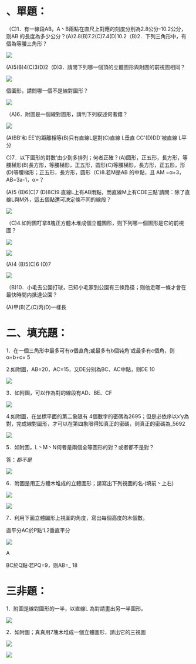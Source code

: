 # 、單題：

（C)1．有一線段AB，A丶B兩點在直尺上對應的刻度分别為2.8公分-10.2公分，则AB 的長度為多少公分？(A)2.8(B)7.2(C)7.4(D)10.2（B)2．下列三角形中，有個為等腰三角形？

![](images\test_batch\Math\a62561e7525dc522814826d3fbdd3f9db9f3b0076ee3d04687ccd9578ab34a3d.png)

(A)5(B)4(C)3(D)2（D)3．請問下列哪一個頂的立體圖形與附圖的前視圖相同？

![](images\test_batch\Math\844a0716d9c681d36a603a61070f37c9eb13bb64f0d5f7cb77b072b04a68072b.png)

個圖形，請問哪一個不是線對圖形？

![](images\test_batch\Math\7f4f8990a0add58ac42df846e59484596a9b36cb0c16f1f686412fa07e830b86.png)

（A)6．附圖是一個線對圖形，請判下列叙述何者錯？

![](images\test_batch\Math\37336807918ecdd278a582f7bc1ce2754cac3ed7c9668d8f0443c86f0f8f10e9.png)

(A)BB'和 EE'的距離相等(B)只有直線L是對(C)直線 L垂直 CC'(D)DD'被直線 L平分

C)7．以下圖形的對數’由少到多排列；何者正確？(A)圆形，正五形，長方形，等腰梯形(B)長方形，等腰梯形，正五形，圆形(C)等腰梯形，長方形，正五形，形(D)等腰梯形；正五形，長方形，圆形（C)8.若M是AB 的中點，且 AM =α+3，AB=3a-1，α=？

(A)5 (B)6(C)7 (D)8C)9.直線L上有AB雨點，而直線M上有CDE三點’請問：除了直線L與M外，這五個點還可决定條不同的線段？

![](images\test_batch\Math\8621ea5039592922ab3cd368c4a0eaac3879e57467f3c033db26528be09d3b1d.png)

（C)4.如附圖叮拿8塊正方體木堆成個立體圖形，则下列哪一個圖形是它的前視圖？

![](images\test_batch\Math\8fb7de15cb1a12419aac3b42aa17ed41b6e5b6ea762cc7061bd9eafc56cb3416.png)

![](images\test_batch\Math\59182851028262667e52f0c98cce6a4e04af53bec310419ef31b2e49adfebb19.png)

(A)4 (B)5(C)6 (D)7

![](images\test_batch\Math\7547befed6ec4d1b8b4056eb79a7bf9f097dad23a3752d4f8aa9ece29a05c386.png)

（B)10．小毛去公園打球，已知小毛家到公園有三條路径；则他走哪一條才會在最快時間内抵達公園？

(A)甲(B)乙(C)丙(D)一樣長

# 二、填充題：

1．在一個三角形中最多可有α個直角;或最多有b個钝角’或最多有c個角，则α+b+c= 5

2.如附圖，AB=20，AC=15，又DE分别為BC、AC中點，则DE 10

![](images\test_batch\Math\59f99d09e717005a8f80eade81f06abaaf04a4430036130713f964af9ecb366e.png)

3．如附圖，可以作為對的線段有AD、BE、CF

![](images\test_batch\Math\09ec6c58f933f71b96f4526065b0001fd7b25269f052f2a98cda72abf836a3f3.png)

4.如附圖，在坐標平面的第二象限有 4個數字的密碼為2695；但是必依序以x′y為對，完成線對圖形，才可以在第四象限得知真正的密碼，则真正的密碼為_5692

![](images\test_batch\Math\6c1fce6a1d6b874b75feb037ddaa54e76c3f63d36e504d3531a214abc293ddef.png)

5．如附圖，L丶M丶N何者是兩個全等圖形的對？或者都不是對？

答：_都不是_

![](images\test_batch\Math\56b58b27be2f31d2380e3fdf19bbdd0b94ee5c9f70f8d83e5347772c634fc008.png)

6．附圖是用正方體木堆成的立體圖形；請寫出下列視圖的名·(填前丶上右)

![](images\test_batch\Math\eb15be3c653b53a56a5f3fd917a102c223d13d6c2e55e05955226e5428a3b42f.png)

![](images\test_batch\Math\cb730b7ee2e3759e1d3ba2a190e54450ee086b9c024534eefaa22ad0248e6f80.png)

7．利用下面立體圖形上視圖的角度，寫出每個高度的木個數。

直平分AC於P點’L2垂直平分

![](images\test_batch\Math\273d6bbbd7d5ff6bf8d5d47daa56f15b9c5af1de42fc8a47e0cd68dff222866d.png)

A

BC於Q點·若PQ=9，则AB=_ 18

# 三非題：

1．附圖是線對圖形的一半，以直線L 為對請畫出另一半圖形。

![](images\test_batch\Math\32c5621f060cadf1ec528e8da4435aa32687feed2057f31034e7d4c09dd2d68e.png)

2．如附圖；真真用7塊木堆成一個立體圖形，請出它的三視圖

![](images\test_batch\Math\6ceb77ce7d78f4e3c1eb73ac5d31e4b464d408cd9edb14dc8813bff6e113973e.png)

![](images\test_batch\Math\341031a6b435a975e57079426028838d16c72853ae01106122da2fe8091a3036.png)

